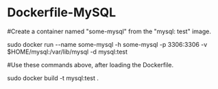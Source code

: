# Dockerfile-MySQL

#Create a container named "some-mysql" from the "mysql: test" image.

sudo docker run --name some-mysql -h some-mysql -p 3306:3306 -v $HOME/mysql:/var/lib/mysql -d mysql:test

#Use these commands above, after loading the Dockerfile.

sudo docker build -t mysql:test .
